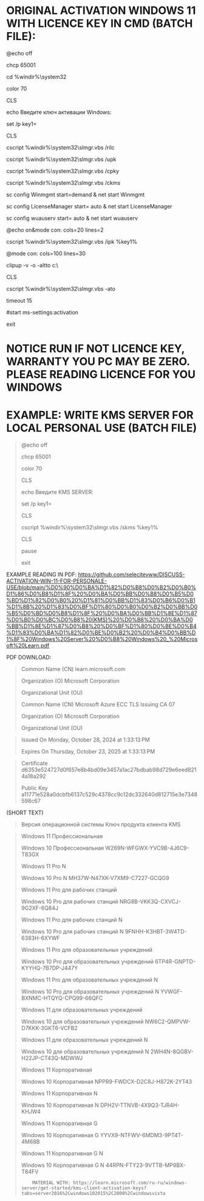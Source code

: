 # ORIGINAL ACTIVATION WINDOWS 11 WITH LICENCE KEY IN CMD (BATCH FILE):

@echo off

chcp 65001

cd %windir%\system32

color 70

CLS

echo Введите ключ активации Windows:

set /p key1=

CLS

cscript %windir%\system32\slmgr.vbs /rilc

cscript %windir%\system32\slmgr.vbs /upk

cscript %windir%\system32\slmgr.vbs /cpky

cscript %windir%\system32\slmgr.vbs /ckms

sc config Winmgmt start=demand & net start Winmgmt

sc config LicenseManager start= auto & net start LicenseManager

sc config wuauserv start= auto & net start wuauserv

@echo on&mode con: cols=20 lines=2

cscript %windir%\system32\slmgr.vbs /ipk %key1%

@mode con: cols=100 lines=30

clipup -v -o -altto c:\

CLS

cscript %windir%\system32\slmgr.vbs -ato

timeout 15

#start ms-settings:activation

exit


# NOTICE RUN IF NOT LICENCE KEY, WARRANTY YOU PC MAY BE ZERO. PLEASE READING LICENCE FOR YOU WINDOWS 
# EXAMPLE: WRITE KMS SERVER FOR LOCAL PERSONAL USE (BATCH FILE)

> @echo off
> 
> chcp 65001
> 
> color 70
> 
> CLS
> 
> echo Введите KMS SERVER:
> 
> set /p key1=
> 
> CLS
> 
> cscript %windir%\system32\slmgr.vbs /skms %key1%
> 
> CLS
> 
> pause
> 
> exit

EXAMPLE READING IN PDF:
https://github.com/selecitevww/DISCUSS-ACTIVATION-WIN-11-FOR-PERSONALE-USE/blob/main/%D0%90%D0%BA%D1%82%D0%B8%D0%B2%D0%B0%D1%86%D0%B8%D1%8F%20%D0%BA%D0%BB%D0%B8%D0%B5%D0%BD%D1%82%D0%B0%20%D1%81%D0%BB%D1%83%D0%B6%D0%B1%D1%8B%20%D1%83%D0%BF%D1%80%D0%B0%D0%B2%D0%BB%D0%B5%D0%BD%D0%B8%D1%8F%20%D0%BA%D0%BB%D1%8E%D1%87%D0%B0%D0%BC%D0%B8%20(KMS)%20%D0%B8%20%D0%BA%D0%BB%D1%8E%D1%87%D0%B8%20%D0%BF%D1%80%D0%BE%D0%B4%D1%83%D0%BA%D1%82%D0%BE%D0%B2%20%D0%B4%D0%BB%D1%8F%20Windows%20Server%20%D0%B8%20Windows%20_%20Microsoft%20Learn.pdf


PDF DOWNLOAD:

> Common Name (CN)	learn.microsoft.com
> 
> Organization (O)	Microsoft Corporation
> 
> Organizational Unit (OU)	<Not Part Of Certificate>
>
> Common Name (CN)	Microsoft Azure ECC TLS Issuing CA 07
> 
> Organization (O)	Microsoft Corporation
> 
> Organizational Unit (OU)	<Not Part Of Certificate>

> Issued On	Monday, October 28, 2024 at 1:33:13 PM
> 
> Expires On	Thursday, October 23, 2025 at 1:33:13 PM


> Certificate	d6353e524727d0f657e8b4bd09e3457a1ac27bdbab98d729e6eed8214a18a292
> 
> Public Key	a11771e528a0dcbfb6137c529c4378cc9c12dc332640d812715e3e7348598c67




(SHORT TEXT)

> Версия операционной системы	Ключ продукта клиента KMS

> Windows 11 Профессиональная
> 
> Windows 10 Профессиональная	W269N-WFGWX-YVC9B-4J6C9-T83GX
> 
> Windows 11 Pro N
> 
> Windows 10 Pro N	MH37W-N47XK-V7XM9-C7227-GCQG9
> 
> Windows 11 Pro для рабочих станций
> 
> Windows 10 Pro для рабочих станций	NRG8B-VKK3Q-CXVCJ-9G2XF-6Q84J
> 
> Windows 11 Pro для рабочих станций N
> 
> Windows 10 Pro для рабочих станций N	9FNHH-K3HBT-3W4TD-6383H-6XYWF
> 
> Windows 11 Pro для образовательных учреждений
> 
> Windows 10 Pro для образовательных учреждений	6TP4R-GNPTD-KYYHQ-7B7DP-J447Y
> 
> Windows 11 Pro для образовательных учреждений N
> 
> Windows 10 Pro для образовательных учреждений N	YVWGF-BXNMC-HTQYQ-CPQ99-66QFC
> 
> Windows 11 для образовательных учреждений
> 
> Windows 10 для образовательных учреждений	NW6C2-QMPVW-D7KKK-3GKT6-VCFB2
> 
> Windows 11 для образовательных учреждений N
> 
> Windows 10 для образовательных учреждений N	2WH4N-8QGBV-H22JP-CT43Q-MDWWJ
> 
> Windows 11 Корпоративная
> 
> Windows 10 Корпоративная	NPPR9-FWDCX-D2C8J-H872K-2YT43
> 
> Windows 11 Корпоративная N
> 
> Windows 10 Корпоративная N	DPH2V-TTNVB-4X9Q3-TJR4H-KHJW4
> 
> Windows 11 Корпоративная G
> 
> Windows 10 Корпоративная G	YYVX9-NTFWV-6MDM3-9PT4T-4M68B
> 
> Windows 11 Корпоративная G N
>
> Windows 10 Корпоративная G N	44RPN-FTY23-9VTTB-MP9BX-T84FV
> 
>         MATERIAL WITH: https://learn.microsoft.com/ru-ru/windows-server/get-started/kms-client-activation-keys?tabs=server2016%2Cwindows102015%2C2008%2Cwindowsvista
